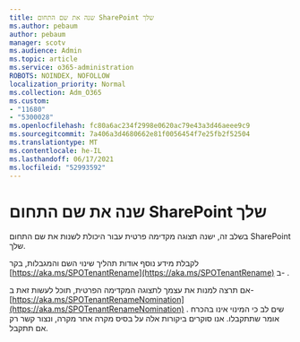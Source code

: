 ```yaml
---
title: שנה את שם התחום SharePoint שלך
ms.author: pebaum
author: pebaum
manager: scotv
ms.audience: Admin
ms.topic: article
ms.service: o365-administration
ROBOTS: NOINDEX, NOFOLLOW
localization_priority: Normal
ms.collection: Adm_O365
ms.custom:
- "11680"
- "5300028"
ms.openlocfilehash: fc80a6ac234f2998e0620ac79e43a3d46aeee9c9
ms.sourcegitcommit: 7a406a3d4680662e81f0056454f7e25fb2f52504
ms.translationtype: MT
ms.contentlocale: he-IL
ms.lasthandoff: 06/17/2021
ms.locfileid: "52993592"
---
```

# <a name="rename-your-sharepoint-domain"></a>שנה את שם התחום SharePoint שלך

בשלב זה, ישנה תצוגה מקדימה פרטית עבור היכולת לשנות את שם התחום SharePoint שלך.

לקבלת מידע נוסף אודות תהליך שינוי השם והמגבלות, בקר [https://aka.ms/SPOTenantRename](https://aka.ms/SPOTenantRename) ב- .

אם תרצה למנות את עצמך לתצוגה המקדימה הפרטית, תוכל לעשות זאת ב- [https://aka.ms/SPOTenantRenameNomination](https://aka.ms/SPOTenantRenameNomination) . שים לב כי המינוי אינו בהכרח אומר שתתקבלו. אנו סוקרים ביקורות אלה על בסיס מקרה אחר מקרה, ונצור קשר רק אם תתקבל.
